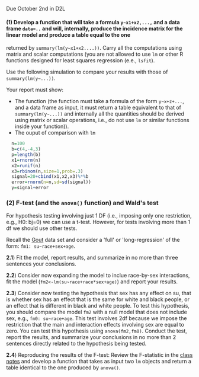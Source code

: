 Due October 2nd in D2L


#### (1) Develop a function that will take a formula `y~x1+x2,...,` and a data frame `data=..` and will, internally, produce the incidence matrix for the linear model and produce a table equal to the one
returned by `summary(lm(y~x1+x2....))`. Carry all the computations using matrix and scalar computations (you are not allowed to use `lm` or other R functions designed for least squares regression (e.e., `lsfit`).

Use the following simulation to compare your results with those of `summary(lm(y~...))`.

Your report must show:
 - The function (the function must take a formula of the form `y~x+z+...`, and a data frame as input, it must return a table equivalent to that of `summary(lm(y~...))` and internally all the quantities should be derived using matrix or scalar operations, i.e., do not use `lm` or similar functions inside your function)).
 - The ouput of comparison with `lm`

```r
  n=100
  b=c(4,-4,3)
  p=length(b)
  x1=rnorm(n)
  x2=runif(n)
  x3=rbinom(n,size=1,prob=.3)
  signal=20+cbind(x1,x2,x3)%*%b
  error=rnorm(n=n,sd=sd(signal))
  y=signal+error
```

### (2) F-test (and the `anova()` function) and Wald's test

For hypothesis testing involving just 1 DF (i.e., imposing only one restriction, e.g., H0: bj=0) we can use a t-test. However, for tests involving more than 1 df we should use other tests.

Recall the [Gout](https://raw.githubusercontent.com/gdlc/STAT_COMP/master/goutData.txt) data set and consider a 'full' or 'long-regression' of the form: `fm1: su~race+sex+age`.

**2.1**) Fit the model, report results, and summarize in no more than three sentences your conclusions.

**2.2**) Consider now expanding the model to inclue race-by-sex interactions, fit the model (`fm2<-lm(su~race+race*sex+age)`) and report your results.

**2.3**) Consider now testing the hypothesis that sex has any effect on su, that is whether sex has an effect that is the same for white and black people, or an effect that is different in black and white people. To test this hypothesis, you should compare the model `fm2` with a null model that does not include sex, e.g., `fm0: su~race+age`. This test involves 2df because we impose the restriction that the main and interaction effects involving sex are equal to zero. You can test this hypothesis using `anova(fm2,fm0)`. Conduct the test, report the results, and summarize your conclusions in no more than 2 sentences directly related to the hypothesis being tested.

**2.4**) Reproducing the results of the F-test: Review the F-statistic in the [class notes](https://github.com/gdlc/STAT_COMP/blob/master/OLS.pdf) and develop a function that takes as input two `lm` objects and return a table identical to the one produced by `anova()`.


